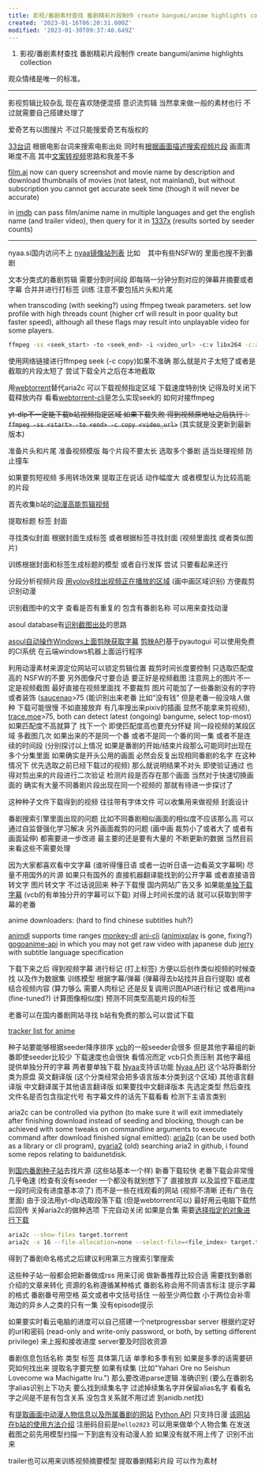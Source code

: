 ```yaml
---
title: 影视/番剧素材查找 番剧精彩片段制作 create bangumi/anime highlights collection
created: '2023-01-16T06:20:31.000Z'
modified: '2023-01-30T09:37:40.649Z'
---
```


1. 影视/番剧素材查找 番剧精彩片段制作 create bangumi/anime highlights collection

观众情绪是唯一的标准。

-------

影视剪辑比较杂乱 现在喜欢随便混搭 意识流剪辑 当然拿来做一般的素材也行 不过就需要自己搭建处理了

爱奇艺有以图搜片 不过只能搜爱奇艺有版权的

[33台词](https://33.agilestudio.cn/) 根据电影台词来搜索电影出处 同时有[根据画面描述搜索视频片段](https://fse.agilestudio.cn/) 画面清晰度不高  其中[文案转视频](http://fse-docs.agilestudio.cn/#/generate_video?id=%e6%96%87%e6%a1%88%e8%bd%ac%e8%a7%86%e9%a2%91)思路和我差不多

[film.ai](https://beta.flim.ai/) now can query screenshot and movie name by description and download thumbnails of movies (not latest, not mainland), but without subscription you cannot get accurate seek time (though it will never be accurate)

in [imdb](https://www.imdb.com) can pass film/anime name in multiple languages and get the english name (and trailer video), then query for it in [1337x](https://1337x.to/) (results sorted by seeder counts)

-------

nyaa.si国内访问不上 [nyaa镜像站列表](https://nyaatorrents.info/) 比如 `` `` 其中有些NSFW的 里面也搜不到番剧

文本分类式的番剧剪辑 需要分割时间段 即每隔一分钟分割对应的弹幕并摘要或者字幕 合并并进行打标签 训练 注意不要包括片头和片尾

when transcoding (with seeking?) using ffmpeg tweak parameters. set low profile with high threads count (higher crf will result in poor quality but faster speed), although all these flags may result into unplayable video for some players.

```bash
ffmpeg -ss <seek_start> -to <seek_end> -i <video_url> -c:v libx264 -c:a [aac/copy] -threads 8 -crf 28 -preset ultrafast -tune zerolatency -movflags isml+frag_keyframe+empty_moov+faststart+delay_moov -f ismv -maxrate 2500k -bufsize 5000k <output_path>
```

使用网络链接进行ffmpeg seek (-c copy)如果不准确 那么就是片子太短了或者是截取的片段太短了 尝试下载全片之后在本地截取

用[webtorrent](https://github.com/webtorrent/webtorrent)替代aria2c 可以下载视频指定区域 下载速度特别快 记得及时关闭下载释放内存 看看[webtorrent-cli](https://github.com/webtorrent/webtorrent-cli)是怎么实现seek的 如何对接ffmpeg

~~yt-dlp不一定能下载b站视频指定区域 如果下载失败 得到视频原地址之后执行：~~
~~`ffmpeg -ss <start> -to <end> -c copy <video_url>`~~
(其实就是没更新到最新版本)

准备片头和片尾 准备视频模版 每个片段不要太长 选取多个番剧 适当处理视频 防止撞车

如果要剪短视频 多用转场效果 提取正在说话 动作幅度大 或者模型认为比较高能的片段

首先收集b站的[动漫高能剪辑视频](https://www.bilibili.com/video/BV1e54y1y7qy)

提取标题 标签 封面

寻找类似封面 根据封面生成标签 或者根据标签寻找封面 (视频里面找 或者类似图片)

训练根据封面和标签生成标题的模型 或者自行发挥 尝试 只要看起来还行

分段分析视频片段 [用yolov8找出视频正在播放的区域](https://huggingface.co/James4Ever0/yolov8_pip_ultralytics) (画中画区域识别) 方便裁剪识别动漫

识别截图中的文字 查看是否有重复的 包含有番剧名称 可以用来查找动漫

asoul database有[识别截图出处](https://github.com/A-Soul-Database/PhotoSearch/blob/42ce7f8877938b52cbcae6a61edb90a547894a23/main.py)的思路

[asoul自动操作Windows上面剪映获取字幕](https://github.com/A-Soul-Database/JianYingSrtServer) [剪映API](https://github.com/P-PPPP/JianYingApi)基于pyautogui 可以使用免费的CI系统 在云端windows机器上面运行程序

利用动漫素材来源定位网站可以锁定剪辑位置 裁剪时间长度要控制 只选取匹配度高的 NSFW的不要 另外图像尺寸要合适 要正好是视频截图 注意网上的图片不一定是视频截图 最好直接在视频里面找 不要裁剪 图片可能加了一些番剧没有的字符或者装饰 ([saucenao](https://saucenao.com/)>75 (能识别出来老番 比如“没有钱” 但是老番一般没啥人做种 下载可能很慢 不如直接放弃 有几率搜出来pixiv的插画 显然不能拿来剪视频), [trace.moe](https://trace.moe)>75, both can detect latest (ongoing) bangume, select top-most) 如果匹配度不高就算了 找下一个 即使匹配度高也要充分怀疑 同一段视频的某段区域 多截图几次 如果出来的不是同一个番 或者不是同一个番的同一集 或者不是连续的时间段 (分别探讨以上情况 如果是番剧的开始/结束片段那么可能同时出现在多个分集里面 如果确实是开头公用的画面 必然会反复出现相同番剧的名字 在这种情况下 优先选取之前已经下载过的视频) 那么就说明结果不对头 即使验证通过 也得对剪出来的片段进行二次验证 检测片段是否存在那个画面 当然对于快速切换画面的 确实有大量不同番剧片段出现在同一个视频的 那就有待进一步探讨了

这种种子文件下载得到的视频 往往带有字体文件 可以收集用来做视频 封面设计

番剧搜索引擎里面出现的问题 比如不同番剧相似画面的相似度不应该那么高 可以通过自监督强化学习解决 另外画面裁剪的问题 (画中画 裁剪小了或者大了 或者有画面延伸) 都需要进一步改进 最主要的还是要有大量的 不断更新的数据 当然目前来看这些不需要处理

因为大家都喜欢看中文字幕 (谁听得懂日语 或者一边听日语一边看英文字幕啊) 尽量不用国外的片源 如果只有国外的 直接机器翻译能找到的公开字幕 或者直接语音转文字 图片转文字 不过话说回来 种子下载慢 国内网站广告又多 如果能[单独下载字幕](https://github.com/foxofice/sub_share) (vcb的有单独分开的字幕可以下载) 对得上时间长度的话 就可以获取到带字幕的老番

anime downloaders: (hard to find chinese subtitles huh?)

[animdl](https://github.com/justfoolingaround/animdl) supports time ranges
[monkey-dl](https://github.com/Oshan96/monkey-dl)
[ani-cli](https://github.com/pystardust/ani-cli) ([animixplay](https://animixplay.to/) is gone, fixing?)
[gogoanime-api](https://github.com/riimuru/gogoanime-api) in which you may not get raw video with japanese dub
[jerry](https://github.com/justchokingaround/jerry) with subtitle language specification

下载下来之后 得到视频字幕 进行标记 (打上标签) 方便以后创作类似视频的时候查找 以及作为数据集 训练模型 根据字幕/弹幕 (弹幕得去b站找并且自行提取) 或者结合视频内容 (算力够么 需要人肉标记 还是反复调用识图API进行标记 或者用jina (fine-tuned?) 计算图像相似度) 预测不同类型高能片段的标签

老番可以在国内番剧网站寻找 b站有免费的那么可以尝试下载

[tracker list for anime](https://github.com/DeSireFire/animeTrackerList)

种子站要能够根据seeder降序排序 [vcb](https://vcb-s.com/)的一般seeder会很多 但是其他字幕组的新番即使seeder比较少 下载速度也会很快 看情况而定 vcb只负责压制 其他字幕组提供单独分开的字幕 两者要单独下载 [Nyaa](https://nyaa.si/)支持该功能 [Nyaa API](https://github.com/Kylart/Nyaapi) 这个站将番剧分类为原盘 英文翻译版 (这个分类经常会把多语言版本分类到这个区域) 其他语言翻译版 中文翻译属于其他语言翻译版 如果要找中文翻译版本 先选定类型 然后查找文件名是否包含指定代号 有字幕文件的话先下载看看 检测下主语言类别

aria2c can be controlled via python (to make sure it will exit immediately after finishing download instead of seeding and blocking, though can be achieved with some tweaks on commandline arguments to execute command after download finished signal emitted): [aria2p](https://github.com/pawamoy/aria2p) (can be used both as a library or cli program), [pyaria2](https://github.com/zhenlohuang/pyaria2) (old) searching aria2 in github, i found some repos relating to baidunetdisk.

到[国内番剧种子站](https://www.bilibili.com/read/cv7338766/)去找片源 (这些站基本一个样) 新番下载较快 老番下载会非常慢 几乎龟速 (检查有没有seeder 一个都没有就别想下了 直接放弃 以及监控下载进度 一段时间没有进度基本凉了) 而不是一些在线观看的网站 (视频不清晰 还有广告在里面) 由于没法用yt-dlp选取段落下载 (但是webtorrent可以) 最好用云电脑下载然后回传 关掉aria2c的做种选项 下完自动关闭 如果是合集 需要[选择指定的对象进行下载](https://github.com/aria2/aria2/issues/843)

```bash
aria2c --show-files target.torrent
aria2c -x 16 --file-allocation=none --select-file=<file_index> target.torrent
```

得到了番剧命名格式之后建议利用第三方搜索引擎搜索

这些种子站一般都会把新番做成rss 用来订阅 做新番推荐比较合适 需要找到番剧介绍的文章来转化 资源的名称遵循某种格式 番剧名称会用不同语言标注 提示字幕的格式 番剧番号用空格 英文或者中文括号括住 一般至少两位数 小于两位会补零 海边的异乡人之类的只有一集 没有episode提示

如果要实时看云电脑的进度可以自己搭建一个netprogressbar server 根据约定好的url和密码 (read-only and write-only password, or both, by setting different privilege) 来上报和接收进度 server要及时回收资源

番剧信息包括名称 类型 标签 具体第几话 单季和多季有别 如果是多季的话需要研究如何找出来 提取名字要完整 如果有续集 (比如"Yahari Ore no Seishun Lovecome wa Machigatte Iru.") 那么要改进parse逻辑 准确识别 (要么在番剧名字alias识别上下功夫 要么找到续集名字 过滤掉续集名字并保留alias名字 看看名字之间是不是有包含关系 没包含关系就不用过滤 到anidb.net找)

有[提取画面中动漫人物信息以及所属番剧的网站](https://ai.animedb.cn) [Python API](https://github.com/itoukou1/zhenxun_plugin_animetrace/blob/main/__init__.py) 只支持日漫 [该网站在b站的使用方法介绍](https://www.bilibili.com/read/cv17700107) 注册码目前是`hello2023` 可以用来做单个人物合集 在发送截图之前先用模型扫描一下到底有没有动漫人脸 如果没有就不用上传了 识别不出来

trailer也可以用来训练视频摘要模型 提取番剧精彩片段 可以作为素材
